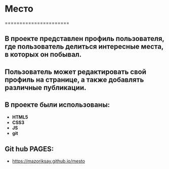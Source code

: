 # Место
======================

В проекте представлен профиль пользователя, где пользователь делиться интересные места, в которых он побывал.
---------

Пользователь может редактировать свой профиль на странице, а также добавлять различные публикации.
---------

## В проекте были использованы:
* **HTML5**
* **CSS3** 
* **JS**
* **git**

## Git hub PAGES:
* https://mazoriksay.github.io/mesto
